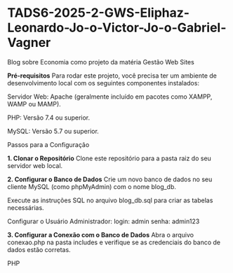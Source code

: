 # TADS6-2025-2-GWS-Eliphaz-Leonardo-Jo-o-Victor-Jo-o-Gabriel-Vagner
Blog sobre Economia como projeto da matéria Gestão Web Sites

**Pré-requisitos**
Para rodar este projeto, você precisa ter um ambiente de desenvolvimento local com os seguintes componentes instalados:

Servidor Web: Apache (geralmente incluído em pacotes como XAMPP, WAMP ou MAMP).

PHP: Versão 7.4 ou superior.

MySQL: Versão 5.7 ou superior.

Passos para a Configuração

**1. Clonar o Repositório**
Clone este repositório para a pasta raiz do seu servidor web local.

**2. Configurar o Banco de Dados**
Crie um novo banco de dados no seu cliente MySQL (como phpMyAdmin) com o nome blog_db.

Execute as instruções SQL no arquivo blog_db.sql para criar as tabelas necessárias.

Configurar o Usuário Administrador:
login: admin
senha: admin123

**3. Configurar a Conexão com o Banco de Dados**
Abra o arquivo conexao.php na pasta includes e verifique se as credenciais do banco de dados estão corretas.

PHP

<?php
$host = "localhost";
$usuario = "root"; // Altere se o seu usuário não for 'root'
$senha = "";       // Altere se você tiver uma senha no MySQL
$banco = "blog_db";
...


**Como Usar**
Acesse http://localhost/blog/ em seu navegador para ver os posts.


